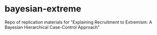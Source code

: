 # bayesian-extreme
Repo of replication materials for "Explaining Recruitment to Extremism: A Bayesian Hierarchical Case-Control Approach"
